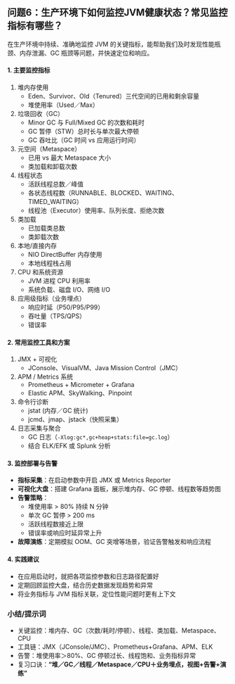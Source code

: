 ## 问题6：生产环境下如何监控JVM健康状态？常见监控指标有哪些？

在生产环境中持续、准确地监控 JVM 的关键指标，能帮助我们及时发现性能瓶颈、内存泄漏、GC 瓶颈等问题，并快速定位和响应。

#### 1. 主要监控指标

1. 堆内存使用  
   - Eden、Survivor、Old（Tenured）三代空间的已用和剩余容量  
   - 堆使用率（Used／Max）  
2. 垃圾回收（GC）  
   - Minor GC 与 Full/Mixed GC 的次数和耗时  
   - GC 暂停（STW）总时长与单次最大停顿  
   - GC 吞吐比（GC 时间 vs 应用运行时间）  
3. 元空间（Metaspace）  
   - 已用 vs 最大 Metaspace 大小  
   - 类加载和卸载次数  
4. 线程状态  
   - 活跃线程总数／峰值  
   - 各状态线程数（RUNNABLE、BLOCKED、WAITING、TIMED_WAITING）  
   - 线程池（Executor）使用率、队列长度、拒绝次数  
5. 类加载  
   - 已加载类总数  
   - 类卸载次数  
6. 本地/直接内存  
   - NIO DirectBuffer 内存使用  
   - 本地线程栈占用  
7. CPU 和系统资源  
   - JVM 进程 CPU 利用率  
   - 系统负载、磁盘 I/O、网络 I/O  
8. 应用级指标（业务埋点）  
   - 响应时延（P50/P95/P99）  
   - 吞吐量（TPS/QPS）  
   - 错误率  

#### 2. 常用监控工具和方案

1. JMX + 可视化  
   - JConsole、VisualVM、Java Mission Control（JMC）  
2. APM / Metrics 系统  
   - Prometheus + Micrometer + Grafana  
   - Elastic APM、SkyWalking、Pinpoint  
3. 命令行诊断  
   - jstat (内存／GC 统计)  
   - jcmd、jmap、jstack（快照采集）  
4. 日志采集与聚合  
   - GC 日志（`-Xlog:gc*,gc+heap+stats:file=gc.log`）  
   - 结合 ELK/EFK 或 Splunk 分析  

#### 3. 监控部署与告警

- **指标采集**：在启动参数中开启 JMX 或 Metrics Reporter  
- **可视化大盘**：搭建 Grafana 面板，展示堆内存、GC 停顿、线程数等趋势图  
- **告警策略**：  
  - 堆使用率 > 80% 持续 N 分钟  
  - 单次 GC 暂停 > 200 ms  
  - 活跃线程数接近上限  
  - 错误率或响应时延异常上升  
- **故障演练**：定期模拟 OOM、GC 突增等场景，验证告警触发和响应流程  

#### 4. 实践建议

- 在应用启动时，就把各项监控参数和日志路径配置好  
- 定期回顾监控大盘，结合历史数据发现趋势和异常  
- 将业务指标与 JVM 指标关联，定位性能问题时更有上下文  

### 小结/提示词

- 关键监控：堆内存、GC（次数/耗时/停顿）、线程、类加载、Metaspace、CPU  
- 工具链：JMX（JConsole/JMC）、Prometheus+Grafana、APM、ELK  
- 告警：堆使用率＞80%、GC 停顿过长、线程饱和、业务指标异常  
- 复习口诀：**“堆／GC／线程／Metaspace／CPU＋业务埋点，视图+告警+演练”**  
